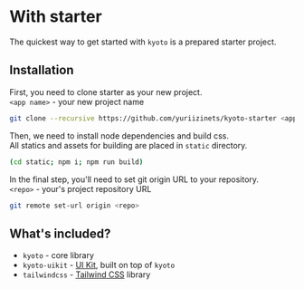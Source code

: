 
# With starter

The quickest way to get started with `kyoto` is a prepared starter project.  

## Installation

First, you need to clone starter as your new project.  
`<app name>` - your new project name

```bash
git clone --recursive https://github.com/yuriizinets/kyoto-starter <app name>
```

Then, we need to install node dependencies and build css.  
All statics and assets for building are placed in `static` directory.  

```bash
(cd static; npm i; npm run build)
```

In the final step, you'll need to set git origin URL to your repository.  
`<repo>` - your's project repository URL

```bash
git remote set-url origin <repo>
```

## What's included?

- `kyoto` - core library
- `kyoto-uikit` - [UI Kit](https://github.com/yuriizinets/kyoto-uikit), built on top of `kyoto`
- `tailwindcss` - [Tailwind CSS](https://imgur.com/RN4YbvR.png) library
